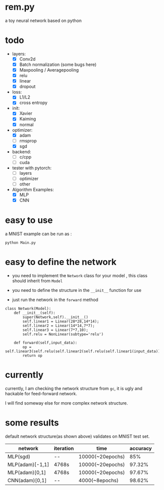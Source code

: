 # rem.py

a toy neural network based on python

# todo

* layers:
    - [x] Conv2d
    - [x] Batch normalization (some bugs here)
    - [x] Maxpooling / Averagepooling
    - [x] relu
    - [x] linear
    - [x] dropout
    
* loss:
    - [x] L1/L2
    - [x] cross entropy
* init:
    - [x] Xavier
    - [x] Kaiming
    - [x] normal
     
* optimizer:
    - [x] adam
    - [ ] rmsprop
    - [x] sgd
    
* backend:
    - [ ] c/cpp
    - [ ] cuda
    
* tester with pytorch:
    - [ ] layers
    - [ ] optimizer
    - [ ] other

* Algorithm Examples:
    - [x] MLP
    - [x] CNN

# easy to use

a MNIST example can be run as :

```
python Main.py
```

# easy to define the network

* you need to implement the `Network` class for your model , this class should inherit from `Model`

* you need to define the structure in the `__init__` function for use

* just run the network in the `forward` method


```
class Network(Model):
    def __init__(self):
        super(Network,self).__init__()
        self.linear1 = Linear(28*28,14*14);
        self.linear2 = Linear(14*14,7*7);
        self.linear3 = Linear(7*7,10);
        self.relu = NonLinear(subtype='relu')
        
    def forward(self,input_data):
        op = self.linear3(self.relu(self.linear2(self.relu(self.linear1(input_data)))))
        return op

```

# currently

currently, I am checking the network structure from `gc`, it is ugly and hackable for feed-forward network.

I will find someway else for more complex network structure.


# some results

default network structure(as shown above) validates on MNIST test set.

|network| iteration | time | accuracy|
|---|----|----| --- |
| MLP(sgd) | -- | 10000(~20epochs) | 85%|
| MLP(adam)[-1,1] | 4768s |10000(~20epochs) |  97.32% |
| MLP(adam)[0,1] | 4768s |10000(~20epochs) | 97.67% |
| CNN(adam)[0,1] | -- |4000(~8epochs) | 98.62% |
